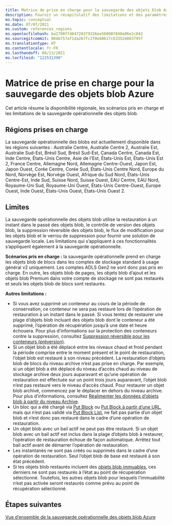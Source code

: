 ```yaml
---
title: Matrice de prise en charge pour la sauvegarde des objets blob Azure
description: Fournit un récapitulatif des limitations et des paramètres de prise en charge lors de la sauvegarde des objets blob Azure.
ms.topic: conceptual
ms.date: 07/07/2021
ms.custom: references_regions
ms.openlocfilehash: ba2798ff464720379326ee56098f840a06e2c042
ms.sourcegitcommit: 0046757af1da267fc2f0e88617c633524883795f
ms.translationtype: HT
ms.contentlocale: fr-FR
ms.lasthandoff: 08/13/2021
ms.locfileid: "122531390"
---
```

# <a name="support-matrix-for-azure-blobs-backup"></a>Matrice de prise en charge pour la sauvegarde des objets blob Azure

Cet article résume la disponibilité régionale, les scénarios pris en charge et les limitations de la sauvegarde opérationnelle des objets blob.

## <a name="supported-regions"></a>Régions prises en charge

La sauvegarde opérationnelle des blobs est actuellement disponible dans les régions suivantes : Australie Centre, Australie Centre 2, Australie Est, Australie Sud-Est, Brésil Sud, Brésil Sud-Est, Canada Centre, Canada Est, Inde Centre, États-Unis Centre, Asie de l'Est, États-Unis Est, États-Unis Est 2, France Centre, Allemagne Nord, Allemagne Centre-Ouest, Japon Est, Japon Ouest, Corée Centre, Corée Sud, États-Unis Centre Nord, Europe du Nord, Norvège Est, Norvège Ouest, Afrique du Sud Nord, États-Unis Centre-Est, Inde Sud, Suisse Nord, Suisse Ouest, EAU Centre, EAU Nord, Royaume-Uni Sud, Royaume-Uni Ouest, États-Unis Centre-Ouest, Europe Ouest, Inde Ouest, États-Unis Ouest, États-Unis Ouest 2.

## <a name="limitations"></a>Limites

La sauvegarde opérationnelle des objets blob utilise la restauration à un instant dans le passé des objets blob, le contrôle de version des objets blob, la suppression réversible des objets blob, le flux de modification pour les objets blob et le verrou de suppression pour fournir une solution de sauvegarde locale. Les limitations qui s’appliquent à ces fonctionnalités s’appliquent également à la sauvegarde opérationnelle.

**Scénarios pris en charge :** la sauvegarde opérationnelle prend en charge les objets blob de blocs dans les comptes de stockage standard à usage général v2 uniquement. Les comptes ADLS Gen2 ne sont donc pas pris en charge. En outre, les objets blob de pages, les objets blob d’ajout et les objets blob Premium dans votre compte de stockage ne sont pas restaurés et seuls les objets blob de blocs sont restaurés.

**Autres limitations :**

- Si vous avez supprimé un conteneur au cours de la période de conservation, ce conteneur ne sera pas restauré lors de l’opération de restauration à un instant dans le passé. Si vous tentez de restaurer une plage d’objets blob incluant des objets blob dont le conteneur a été supprimé, l’opération de récupération jusqu’à une date et heure échouera. Pour plus d’informations sur la protection des conteneurs contre la suppression, consultez [Suppression réversible pour les conteneurs (préversion)](../storage/blobs/soft-delete-container-overview.md).
- Si un objet blob a été déplacé entre les niveaux chaud et froid pendant la période comprise entre le moment présent et le point de restauration, l’objet blob est restauré à son niveau précédent. La restauration d’objets blob de blocs du niveau archive n’est pas prise en charge. Par exemple, si un objet blob a été déplacé du niveau d’accès chaud au niveau de stockage archive deux jours auparavant et qu’une opération de restauration est effectuée sur un point trois jours auparavant, l’objet blob n’est pas restauré vers le niveau d’accès chaud. Pour restaurer un objet blob archivé, commencez par le déplacer en dehors du niveau archive. Pour plus d’informations, consultez [Réalimenter les données d’objets blob à partir du niveau Archive](../storage/blobs/storage-blob-rehydration.md).
- Un bloc qui a été chargé via [Put Block](/rest/api/storageservices/put-block) ou [Put Block à partir d’une URL](/rest/api/storageservices/put-block-from-url), mais qui n’est pas validé via [Put Block List](/rest/api/storageservices/put-block-list), ne fait pas partie d’un objet blob et n’est donc pas restauré dans le cadre d’une opération de restauration.
- Un objet blob avec un bail actif ne peut pas être restauré. Si un objet blob avec un bail actif est inclus dans la plage d’objets blob à restaurer, l’opération de restauration échoue de façon automatique. Arrêtez tout bail actif avant de démarrer l’opération de restauration.
- Les instantanés ne sont pas créés ou supprimés dans le cadre d’une opération de restauration. Seul l’objet blob de base est restauré à son état précédent.
- Si les objets blob restaurés incluent des [objets blob immuables](../storage/blobs/immutable-storage-overview.md#about-immutable-storage-for-blobs), ces derniers ne sont pas restaurés à l’état au point de récupération sélectionné. Toutefois, les autres objets blob pour lesquels l’immuabilité n’est pas activée seront restaurés comme prévu au point de récupération sélectionné.

## <a name="next-steps"></a>Étapes suivantes

[Vue d’ensemble de la sauvegarde opérationnelle des objets blob Azure](blob-backup-overview.md)
